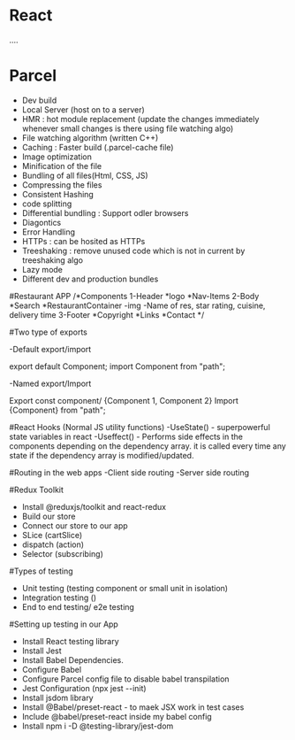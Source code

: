 # React

....

# Parcel
- Dev build
- Local Server (host on to a server)
- HMR : hot module replacement (update the changes immediately whenever small changes is there using file watching algo)
- File watching algorithm (written C++)
- Caching : Faster build (.parcel-cache file)
- Image optimization
- Minification of the file
- Bundling of all files(Html, CSS, JS)
- Compressing the files
- Consistent Hashing
- code splitting
- Differential bundling :  Support odler browsers
- Diagontics
- Error Handling
- HTTPs : can be hosited as HTTPs
- Treeshaking : remove unused code which is not in current by treeshaking algo
- Lazy mode
- Different dev and production bundles

#Restaurant APP
/*Components
1-Header
*logo
*Nav-Items
2-Body
*Search
*RestaurantContainer
  -img
  -Name of res, star rating, cuisine, delivery time
3-Footer
*Copyright
*Links
*Contact
*/


#Two type of exports

-Default export/import

export default Component;
import Component from "path";

-Named export/Import

Export const component/ {Component 1, Component 2}
Import {Component} from "path";

#React Hooks
(Normal JS utility functions)
-UseState() - superpowerful state variables in react
-Useffect() - Performs side effects in the components depending on the dependency array.
it is called every time any state if the dependency array is modified/updated.

#Routing in the web apps
-Client side routing
-Server side routing 

#Redux Toolkit
- Install @reduxjs/toolkit and react-redux
- Build our store
- Connect our store to our app
- SLice (cartSlice)
- dispatch (action)
- Selector (subscribing)

#Types of testing
- Unit testing (testing component or small unit in isolation)
- Integration testing ()
- End to end testing/ e2e testing

#Setting up testing in our App
- Install React testing library
- Install Jest
- Install Babel Dependencies.
- Configure Babel
- Configure Parcel config file to disable babel transpilation
- Jest Configuration (npx jest --init)
- Install jsdom library
- Install @Babel/preset-react - to maek JSX work in test cases
- Include @babel/preset-react inside my babel config
- Install npm i -D @testing-library/jest-dom